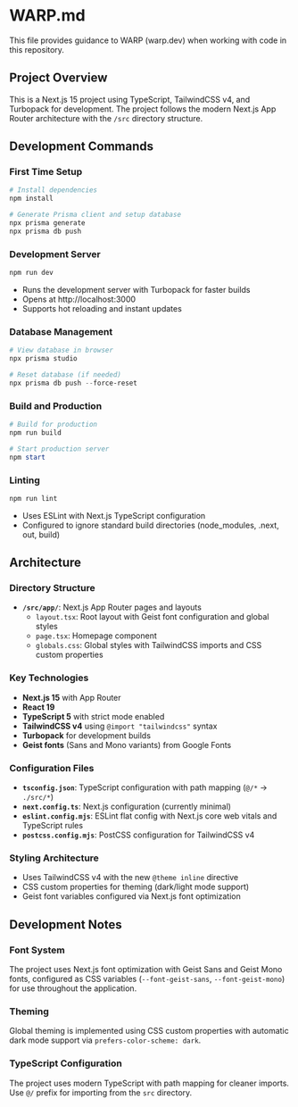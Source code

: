 # WARP.md

This file provides guidance to WARP (warp.dev) when working with code in this repository.

## Project Overview

This is a Next.js 15 project using TypeScript, TailwindCSS v4, and Turbopack for development. The project follows the modern Next.js App Router architecture with the `/src` directory structure.

## Development Commands

### First Time Setup
```powershell
# Install dependencies
npm install

# Generate Prisma client and setup database
npx prisma generate
npx prisma db push
```

### Development Server
```powershell
npm run dev
```
- Runs the development server with Turbopack for faster builds
- Opens at http://localhost:3000
- Supports hot reloading and instant updates

### Database Management
```powershell
# View database in browser
npx prisma studio

# Reset database (if needed)
npx prisma db push --force-reset
```

### Build and Production
```powershell
# Build for production
npm run build

# Start production server
npm start
```

### Linting
```powershell
npm run lint
```
- Uses ESLint with Next.js TypeScript configuration
- Configured to ignore standard build directories (node_modules, .next, out, build)

## Architecture

### Directory Structure
- **`/src/app/`**: Next.js App Router pages and layouts
  - `layout.tsx`: Root layout with Geist font configuration and global styles
  - `page.tsx`: Homepage component
  - `globals.css`: Global styles with TailwindCSS imports and CSS custom properties

### Key Technologies
- **Next.js 15** with App Router
- **React 19** 
- **TypeScript 5** with strict mode enabled
- **TailwindCSS v4** using `@import "tailwindcss"` syntax
- **Turbopack** for development builds
- **Geist fonts** (Sans and Mono variants) from Google Fonts

### Configuration Files
- **`tsconfig.json`**: TypeScript configuration with path mapping (`@/*` → `./src/*`)
- **`next.config.ts`**: Next.js configuration (currently minimal)
- **`eslint.config.mjs`**: ESLint flat config with Next.js core web vitals and TypeScript rules
- **`postcss.config.mjs`**: PostCSS configuration for TailwindCSS v4

### Styling Architecture
- Uses TailwindCSS v4 with the new `@theme inline` directive
- CSS custom properties for theming (dark/light mode support)
- Geist font variables configured via Next.js font optimization

## Development Notes

### Font System
The project uses Next.js font optimization with Geist Sans and Geist Mono fonts, configured as CSS variables (`--font-geist-sans`, `--font-geist-mono`) for use throughout the application.

### Theming
Global theming is implemented using CSS custom properties with automatic dark mode support via `prefers-color-scheme: dark`.

### TypeScript Configuration
The project uses modern TypeScript with path mapping for cleaner imports. Use `@/` prefix for importing from the `src` directory.